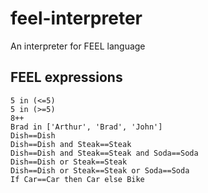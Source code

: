 # feel-interpreter
An interpreter for FEEL language

## FEEL expressions

```
5 in (<=5)
5 in (>=5)
8++
Brad in ['Arthur', 'Brad', 'John']
Dish==Dish
Dish==Dish and Steak==Steak
Dish==Dish and Steak==Steak and Soda==Soda
Dish==Dish or Steak==Steak
Dish==Dish or Steak==Steak or Soda==Soda
If Car==Car then Car else Bike
```
